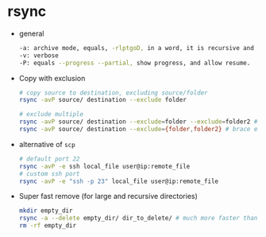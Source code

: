 # rsync

* general

  ```bash
  -a: archive mode, equals, -rlptgoD, in a word, it is recursive and preserve almost everything from source to target.
  -v: verbose
  -P: equals --progress --partial, show progress, and allow resume.
  ```

  

  

* Copy with exclusion

  ```bash
  # copy source to destination, excluding source/folder
  rsync -avP source/ destination --exclude folder
  
  # exclude multiple
  rsync -avP source/ destination --exclude=folder --exclude=folder2 # must add =
  rsync -avP source/ destination --exclude={folder,folder2} # brace expansion, no space after the comma !!!
  ```




* alternative of `scp`

  ```bash
  # default port 22
  rsync -avP -e ssh local_file user@ip:remote_file
  # custom ssh port
  rsync -avP -e "ssh -p 23" local_file user@ip:remote_file
  ```

  



* Super fast remove (for large and recursive directories)

  ```bash
  mkdir empty_dir
  rsync -a --delete empty_dir/ dir_to_delete/ # much more faster than rm -rf
  rm -rf empty_dir
  ```

  